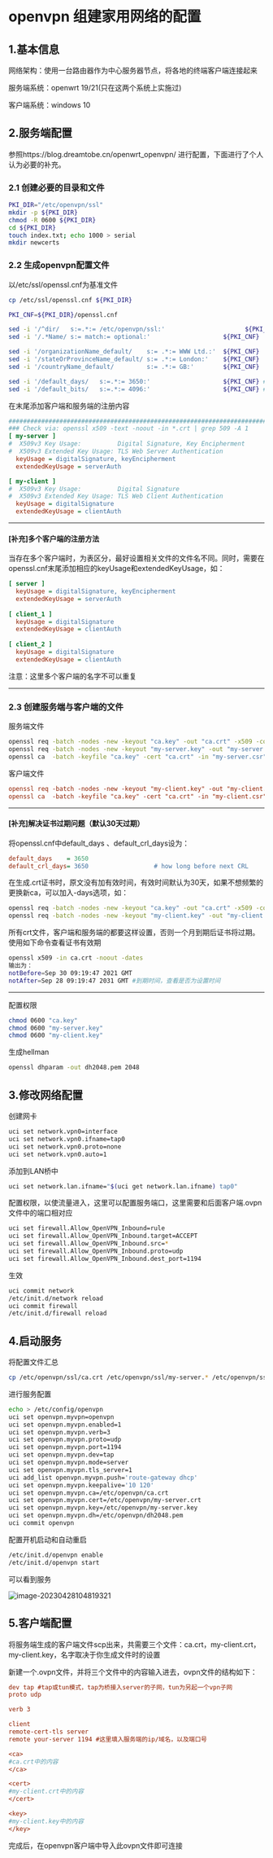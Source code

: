 # openvpn 组建家用网络的配置

## 1.基本信息

网络架构：使用一台路由器作为中心服务器节点，将各地的终端客户端连接起来

服务端系统：openwrt 19/21(只在这两个系统上实施过)

客户端系统：windows 10

## 2.服务端配置

参照https://blog.dreamtobe.cn/openwrt_openvpn/ 进行配置，下面进行了个人认为必要的补充。

### 2.1 创建必要的目录和文件

```bash
PKI_DIR="/etc/openvpn/ssl"
mkdir -p ${PKI_DIR}
chmod -R 0600 ${PKI_DIR}
cd ${PKI_DIR}
touch index.txt; echo 1000 > serial
mkdir newcerts
```

### 2.2 生成openvpn配置文件

以/etc/ssl/openssl.cnf为基准文件

```bash
cp /etc/ssl/openssl.cnf ${PKI_DIR}
```

```bash
PKI_CNF=${PKI_DIR}/openssl.cnf

sed -i '/^dir/   s:=.*:= /etc/openvpn/ssl:'                      ${PKI_CNF}
sed -i '/.*Name/ s:= match:= optional:'                    ${PKI_CNF}

sed -i '/organizationName_default/    s:= .*:= WWW Ltd.:'  ${PKI_CNF}
sed -i '/stateOrProvinceName_default/ s:= .*:= London:'    ${PKI_CNF}
sed -i '/countryName_default/         s:= .*:= GB:'        ${PKI_CNF}

sed -i '/default_days/   s:=.*:= 3650:'                    ${PKI_CNF} ## default usu.: -days 365
sed -i '/default_bits/   s:=.*:= 4096:'                    ${PKI_CNF} ## default usu.: -newkey rsa:2048
```

在末尾添加客户端和服务端的注册内容

```ini
###############################################################################
### Check via: openssl x509 -text -noout -in *.crt | grep 509 -A 1
[ my-server ]
#  X509v3 Key Usage:          Digital Signature, Key Encipherment
#  X509v3 Extended Key Usage: TLS Web Server Authentication
  keyUsage = digitalSignature, keyEncipherment
  extendedKeyUsage = serverAuth

[ my-client ]
#  X509v3 Key Usage:          Digital Signature
#  X509v3 Extended Key Usage: TLS Web Client Authentication
  keyUsage = digitalSignature
  extendedKeyUsage = clientAuth
```

---

#### [补充]多个客户端的注册方法

当存在多个客户端时，为表区分，最好设置相关文件的文件名不同。同时，需要在openssl.cnf末尾添加相应的keyUsage和extendedKeyUsage，如：

```ini
[ server ]
  keyUsage = digitalSignature, keyEncipherment
  extendedKeyUsage = serverAuth
  
[ client_1 ]
  keyUsage = digitalSignature
  extendedKeyUsage = clientAuth
  
[ client_2 ]
  keyUsage = digitalSignature
  extendedKeyUsage = clientAuth
```

注意：这里多个客户端的名字不可以重复

---

### 2.3 创建服务端与客户端的文件

服务端文件

```bash
openssl req -batch -nodes -new -keyout "ca.key" -out "ca.crt" -x509 -config ${PKI_CNF}  ## x509 (self-signed) for the CA
openssl req -batch -nodes -new -keyout "my-server.key" -out "my-server.csr" -subj "/CN=my-server" -config ${PKI_CNF}
openssl ca  -batch -keyfile "ca.key" -cert "ca.crt" -in "my-server.csr" -out "my-server.crt" -config ${PKI_CNF} -extensions my-server
```

客户端文件

```ini
openssl req -batch -nodes -new -keyout "my-client.key" -out "my-client.csr" -subj "/CN=my-client" -config ${PKI_CNF}
openssl ca  -batch -keyfile "ca.key" -cert "ca.crt" -in "my-client.csr" -out "my-client.crt" -config ${PKI_CNF} -extensions my-client
```

---

#### [补充]解决证书过期问题（默认30天过期）

将openssl.cnf中default_days 、default_crl_days设为：

```ini
default_days    = 3650
default_crl_days= 3650                  # how long before next CRL
```

在生成.crt证书时，原文没有加有效时间，有效时间默认为30天，如果不想频繁的更换新ca，可以加入-days选项，如：

```bash
openssl req -batch -nodes -new -keyout "ca.key" -out "ca.crt" -x509 -config ${PKI_CNF} -days 3650
openssl req -batch -nodes -new -keyout "my-client.key" -out "my-client.csr" -subj "/CN=my-client" -config ${PKI_CNF} -days 3650
```

所有crt文件，客户端和服务端的都要这样设置，否则一个月到期后证书将过期。使用如下命令查看证书有效期

```bash
openssl x509 -in ca.crt -noout -dates
输出为：
notBefore=Sep 30 09:19:47 2021 GMT
notAfter=Sep 28 09:19:47 2031 GMT #到期时间，查看是否为设置时间
```

---

配置权限

```bash
chmod 0600 "ca.key"
chmod 0600 "my-server.key"
chmod 0600 "my-client.key"
```

生成hellman

```bash
openssl dhparam -out dh2048.pem 2048
```

## 3.修改网络配置

创建网卡

```bash
uci set network.vpn0=interface
uci set network.vpn0.ifname=tap0
uci set network.vpn0.proto=none
uci set network.vpn0.auto=1
```

添加到LAN桥中

```bash
uci set network.lan.ifname="$(uci get network.lan.ifname) tap0"
```

配置权限，以使流量进入，这里可以配置服务端口，这里需要和后面客户端.ovpn文件中的端口相对应

```bash
uci set firewall.Allow_OpenVPN_Inbound=rule
uci set firewall.Allow_OpenVPN_Inbound.target=ACCEPT
uci set firewall.Allow_OpenVPN_Inbound.src=*
uci set firewall.Allow_OpenVPN_Inbound.proto=udp
uci set firewall.Allow_OpenVPN_Inbound.dest_port=1194
```

生效

```bash
uci commit network
/etc/init.d/network reload
uci commit firewall
/etc/init.d/firewall reload
```

## 4.启动服务

将配置文件汇总

```bash
cp /etc/openvpn/ssl/ca.crt /etc/openvpn/ssl/my-server.* /etc/openvpn/ssl/dh2048.pem /etc/openvpn
```

进行服务配置

```bash
echo > /etc/config/openvpn
uci set openvpn.myvpn=openvpn
uci set openvpn.myvpn.enabled=1
uci set openvpn.myvpn.verb=3
uci set openvpn.myvpn.proto=udp
uci set openvpn.myvpn.port=1194
uci set openvpn.myvpn.dev=tap
uci set openvpn.myvpn.mode=server
uci set openvpn.myvpn.tls_server=1
uci add_list openvpn.myvpn.push='route-gateway dhcp'
uci set openvpn.myvpn.keepalive='10 120'
uci set openvpn.myvpn.ca=/etc/openvpn/ca.crt
uci set openvpn.myvpn.cert=/etc/openvpn/my-server.crt
uci set openvpn.myvpn.key=/etc/openvpn/my-server.key
uci set openvpn.myvpn.dh=/etc/openvpn/dh2048.pem
uci commit openvpn
```

配置开机启动和自动重启

```bash
/etc/init.d/openvpn enable
/etc/init.d/openvpn start
```

可以看到服务

![image-20230428104819321](image/image-20230428104819321.png)

## 5.客户端配置

将服务端生成的客户端文件scp出来，共需要三个文件：ca.crt，my-client.crt，my-client.key，名字取决于你生成文件时的设置

新建一个.ovpn文件，并将三个文件中的内容输入进去，ovpn文件的结构如下：

```ini
dev tap #tap或tun模式，tap为桥接入server的子网，tun为另起一个vpn子网
proto udp  

verb 3  

client 
remote-cert-tls server 
remote your-server 1194 #这里填入服务端的ip/域名，以及端口号

<ca>
#ca.crt中的内容
</ca>

<cert>
#my-client.crt中的内容
</cert>

<key>
#my-client.key中的内容
</key>

```

完成后，在openvpn客户端中导入此ovpn文件即可连接
